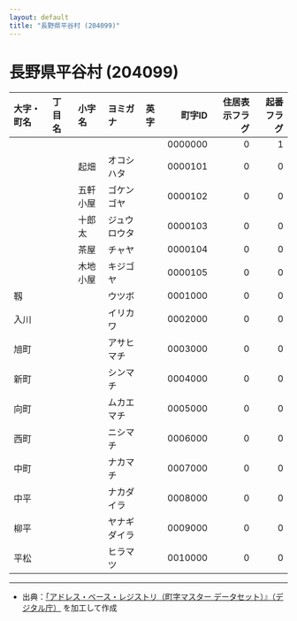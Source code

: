 ```yaml
---
layout: default
title: "長野県平谷村 (204099)"
---
```


# 長野県平谷村 (204099)

| 大字・町名 | 丁目名 | 小字名 | ヨミガナ | 英字 | 町字ID | 住居表示フラグ | 起番フラグ |
|:--------|:------|:------|:-----------------|:---------------------|--------:|----------:|--------:|
|  |  |  |  |  | 0000000 | 0 | 1 |
|  |  | 起畑 | オコシハタ |  | 0000101 | 0 | 0 |
|  |  | 五軒小屋 | ゴケンゴヤ |  | 0000102 | 0 | 0 |
|  |  | 十郎太 | ジュウロウタ |  | 0000103 | 0 | 0 |
|  |  | 茶屋 | チャヤ |  | 0000104 | 0 | 0 |
|  |  | 木地小屋 | キジゴヤ |  | 0000105 | 0 | 0 |
| 靱 |  |  | ウツボ |  | 0001000 | 0 | 0 |
| 入川 |  |  | イリカワ |  | 0002000 | 0 | 0 |
| 旭町 |  |  | アサヒマチ |  | 0003000 | 0 | 0 |
| 新町 |  |  | シンマチ |  | 0004000 | 0 | 0 |
| 向町 |  |  | ムカエマチ |  | 0005000 | 0 | 0 |
| 西町 |  |  | ニシマチ |  | 0006000 | 0 | 0 |
| 中町 |  |  | ナカマチ |  | 0007000 | 0 | 0 |
| 中平 |  |  | ナカダイラ |  | 0008000 | 0 | 0 |
| 柳平 |  |  | ヤナギダイラ |  | 0009000 | 0 | 0 |
| 平松 |  |  | ヒラマツ |  | 0010000 | 0 | 0 |

---

- 出典：[「アドレス・ベース・レジストリ（町字マスター データセット）』（デジタル庁）](https://www.digital.go.jp/policies/base_registry_address/) を加工して作成
